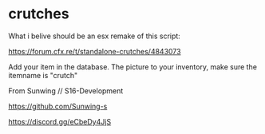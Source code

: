 # crutches

What i belive should be an esx remake of this script:
    
https://forum.cfx.re/t/standalone-crutches/4843073

Add your item in the database. The picture to your inventory, make sure the itemname is "crutch"



From Sunwing // S16-Development 

https://github.com/Sunwing-s

https://discord.gg/eCbeDy4JjS

